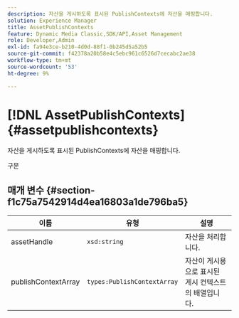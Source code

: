 ```yaml
---
description: 자산을 게시하도록 표시된 PublishContexts에 자산을 매핑합니다.
solution: Experience Manager
title: AssetPublishContexts
feature: Dynamic Media Classic,SDK/API,Asset Management
role: Developer,Admin
exl-id: fa94e3ce-b210-4d0d-88f1-0b245d5a52b5
source-git-commit: f42378a20b58e4c5ebc961c6526d7cecabc2ae38
workflow-type: tm+mt
source-wordcount: '53'
ht-degree: 9%

---
```


# [!DNL AssetPublishContexts]{#assetpublishcontexts}

자산을 게시하도록 표시된 PublishContexts에 자산을 매핑합니다.

구문

## 매개 변수 {#section-f1c75a7542914d4ea16803a1de796ba5}

| 이름 | 유형 | 설명 |
|---|---|---|
| assetHandle | `xsd:string` | 자산을 처리합니다. |
| publishContextArray | `types:PublishContextArray` | 자산이 게시용으로 표시된 게시 컨텍스트의 배열입니다. |
